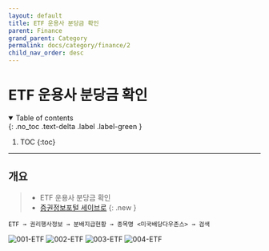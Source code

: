```yaml
---
layout: default
title: ETF 운용사 분당금 확인
parent: Finance
grand_parent: Category
permalink: docs/category/finance/2
child_nav_order: desc
---
```


# ETF 운용사 분당금 확인

<details open markdown="block">
  <summary>
    Table of contents
  </summary>
  {: .no_toc .text-delta .label .label-green }
  
1. TOC
{:toc}

</details>

---

## 개요

> - ETF 운용사 분당금 확인
> - [증권정보포털 세이브로](https://seibro.or.kr)
{: .new }

`ETF → 권리행사정보 → 분배지급현황 → 종목명 <미국배당다우존스> → 검색`

![001-ETF](https://github.com/heaths2/heaths2.github.io/assets/36792594/f11a3b96-0058-4b0e-a0f2-9e93c9977722)
![002-ETF](https://github.com/heaths2/heaths2.github.io/assets/36792594/a7a7f700-3b6c-4e16-8879-149713562bcd)
![003-ETF](https://github.com/heaths2/heaths2.github.io/assets/36792594/40db4012-4971-431d-a5f5-7b75c86d386b)
![004-ETF](https://github.com/heaths2/heaths2.github.io/assets/36792594/76357069-8575-448f-b3ec-283a58517627)
